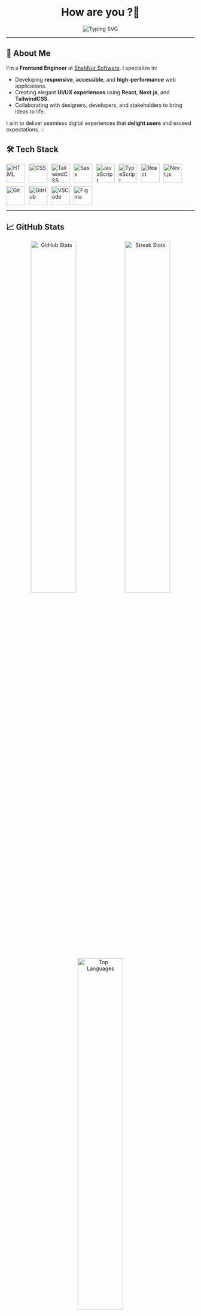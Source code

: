 <h1 align="center">How are you ?👋</h1>

<p align="center">
  <img src="https://readme-typing-svg.demolab.com?font=Fira+Code&size=24&pause=1000&color=F7567C&center=true&width=435&lines=Frontend+Engineer;Passionate+Problem+Solver;Web+Developer" alt="Typing SVG" />
</p>

---


## 🚀 About Me

I'm a **Frontend Engineer** at [ShahNur Software](https://www.linkedin.com/in/samandar-abdumannonov-559842322/). I specialize in:  
- Developing **responsive**, **accessible**, and **high-performance** web applications.  
- Creating elegant **UI/UX experiences** using **React**, **Next.js**, and **TailwindCSS**.  
- Collaborating with designers, developers, and stakeholders to bring ideas to life.  

I aim to deliver seamless digital experiences that **delight users** and exceed expectations. 💡

## 🛠️ Tech Stack  

<div style="display: flex; flex-wrap: wrap; gap: 10px;">
  <img src="https://skillicons.dev/icons?i=html" alt="HTML" height="50" />
  <img src="https://skillicons.dev/icons?i=css" alt="CSS" height="50" />
  <img src="https://skillicons.dev/icons?i=tailwind" alt="TailwindCSS" height="50" />
  <img src="https://skillicons.dev/icons?i=sass" alt="Sass" height="50" />
  <img src="https://skillicons.dev/icons?i=js" alt="JavaScript" height="50" />
  <img src="https://skillicons.dev/icons?i=ts" alt="TypeScript" height="50" />
  <img src="https://skillicons.dev/icons?i=react" alt="React" height="50" />
  <img src="https://skillicons.dev/icons?i=nextjs" alt="Next.js" height="50" />
  <img src="https://skillicons.dev/icons?i=git" alt="Git" height="50" />
  <img src="https://skillicons.dev/icons?i=github" alt="GitHub" height="50" />
  <img src="https://skillicons.dev/icons?i=vscode" alt="VSCode" height="50" />
  <img src="https://skillicons.dev/icons?i=figma" alt="Figma" height="50" />
</div>

---

## 📈 GitHub Stats  

<div align="center">
  <img src="https://github-readme-stats.vercel.app/api?username=Abdumannonov-Samandar&show_icons=true&theme=radical" alt="GitHub Stats" width="49%" />
  <img src="https://github-readme-streak-stats.herokuapp.com/?user=Abdumannonov-Samandar&theme=radical" alt="Streak Stats" width="49%" />
</div>
<div align="center">
  <img src="https://github-readme-stats.vercel.app/api/top-langs/?username=Abdumannonov-Samandar&layout=compact&theme=radical" alt="Top Languages" width="49%" />
</div>

---

## 🎓 Certifications

- [**Web Development Certification**](https://www.sololearn.com/certificates/CC-OF4JNWVO) by SoloLearn.  
- Hands-on expertise in HTML, CSS, JavaScript, and responsive design.

---

## 📬 Let's Connect

<p>
  <a href="mailto:abdumanannov.interview@gmail.com" target="_blank">
    <img src="https://img.shields.io/badge/Email-D14836?style=for-the-badge&logo=gmail&logoColor=white" alt="Email" />
  </a>
  <a href="https://www.linkedin.com/in/samandar-abdumannonov-559842322/" target="_blank">
    <img src="https://img.shields.io/badge/LinkedIn-0077B5?style=for-the-badge&logo=linkedin&logoColor=white" alt="LinkedIn" />
  </a>
  <a href="https://t.me/Abdumannonov_Samandar" target="_blank">
    <img src="https://img.shields.io/badge/Telegram-2CA5E0?style=for-the-badge&logo=telegram&logoColor=white" alt="Telegram" />
  </a>
  <a href="https://leetcode.com/Abdumannonov1/" target="_blank">
    <img src="https://img.shields.io/badge/LeetCode-FFA116?style=for-the-badge&logo=leetcode&logoColor=white" alt="LeetCode" />
  </a>
</p>

---

